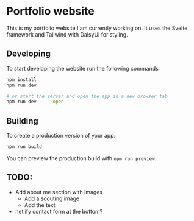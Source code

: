 # Portfolio website

This is my portfolio website I am currently working on. It uses the Svelte framework and Tailwind with DaisyUI for styling.

## Developing
To start developing the website run the following commands
```bash
npm install
npm run dev

# or start the server and open the app in a new browser tab
npm run dev -- --open
```

## Building

To create a production version of your app:

```bash
npm run build
```

You can preview the production build with `npm run preview`.


## TODO:
- Add about me section with images
    - Add a scouting image
    - Add the text
- netlify contact form at the bottom?

